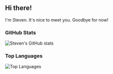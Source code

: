 ## Hi there!
I'm Steven. It's nice to meet you. Goodbye for now!

### GitHub Stats
![Steven's GitHub stats](https://github-readme-stats.vercel.app/api?username=AstroSteveo&show_icons=true&theme=radical)

### Top Languages
![Top Languages](https://github-readme-stats.vercel.app/api/top-langs/?username=AstroSteveo&layout=compact&theme=radical)

